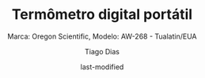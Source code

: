 ---
title: "Termômetro digital portátil"
subtitle: "Marca: Oregon Scientific, Modelo: AW-268 - Tualatin/EUA"
status: "Ativo"
procedimento: PEQ-055
image: "fotos/055.jpg"
categories: 
    - Medição de temperatura
author: Tiago Dias
date: last-modified
date-format: DD/MM/YYYY
lang: pt-br
---
